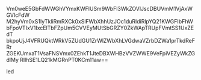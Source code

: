 Vm0weE5GbFdWWGhVYmxKWFlUSm9WbFl3WkZOVlJscDBUVmM1VjAxWGVIcFdW
M2hyVm0xS1IyTkliRmRXCk0xSlFWbXhhUzJOc1duRldiRlpYQ21KWGFIbFhW
bFpoVTIxV1IxcElTbFZpUm5CVVEyMUtSbGRZY0ZkWApTRUpFVmtSS1UxZEdT
bkpoUjJ4VFRUQktWRkV5ZUdGU1ZrWlZWbXhLVGdwaVZrbDZWa1prTkdReFRr
ZGEKUmxaT1VsaFNSVmx0ZEhkT1JteDBXWHBzVVZWWE9VeFpiVEZyWkZGdlMy
RllhSE1LQ21kMGRnPT0KCm11aw==

led